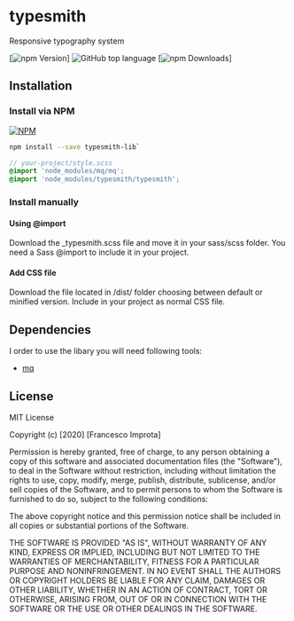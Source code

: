 # typesmith
Responsive typography system

[![npm Version](https://img.shields.io/npm/v/typesmith-lib?style=flat-square)] ![GitHub top language](https://img.shields.io/github/languages/top/zetareticoli/typesmith?style=flat-square) [![npm Downloads](https://img.shields.io/npm/dt/typesmith-lib?logo=npm&style=flat-square)]

## Installation

### Install via NPM

[![NPM](https://nodei.co/npm/typesmith-lib.png?compact=true)](https://npmjs.org/package/typesmith-lib)

```bash
npm install --save typesmith-lib`
```

```scss
// your-project/style.scss
@import 'node_modules/mq/mq';
@import 'node_modules/typesmith/typesmith';
```

### Install manually

#### Using @import
Download the _typesmith.scss file and move it in your sass/scss folder. You need a Sass @import to include it in your project.

#### Add CSS file
Download the file located in /dist/ folder choosing between default or minified version. Include in your project as normal CSS file.


## Dependencies
I order to use the libary you will need following tools:
- [mq](https://github.com/zetareticoli/mq)


## License
MIT License

Copyright (c) [2020] [Francesco Improta]

Permission is hereby granted, free of charge, to any person obtaining a copy
of this software and associated documentation files (the "Software"), to deal
in the Software without restriction, including without limitation the rights
to use, copy, modify, merge, publish, distribute, sublicense, and/or sell
copies of the Software, and to permit persons to whom the Software is
furnished to do so, subject to the following conditions:

The above copyright notice and this permission notice shall be included in all
copies or substantial portions of the Software.

THE SOFTWARE IS PROVIDED "AS IS", WITHOUT WARRANTY OF ANY KIND, EXPRESS OR
IMPLIED, INCLUDING BUT NOT LIMITED TO THE WARRANTIES OF MERCHANTABILITY,
FITNESS FOR A PARTICULAR PURPOSE AND NONINFRINGEMENT. IN NO EVENT SHALL THE
AUTHORS OR COPYRIGHT HOLDERS BE LIABLE FOR ANY CLAIM, DAMAGES OR OTHER
LIABILITY, WHETHER IN AN ACTION OF CONTRACT, TORT OR OTHERWISE, ARISING FROM,
OUT OF OR IN CONNECTION WITH THE SOFTWARE OR THE USE OR OTHER DEALINGS IN THE
SOFTWARE.
